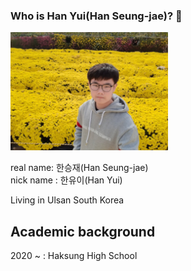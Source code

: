 ### Who is Han Yui(Han Seung-jae)? 👋
<img width="50%" src=https://raw.githubusercontent.com/Han-seungjae/Han-seungjae/master/han.jpg>

real name: 한승재(Han Seung-jae)<br>
nick name : 한유이(Han Yui)<br>

Living in Ulsan South Korea<br>

<h2>Academic background</h2>

2020 ~ : Haksung High School
